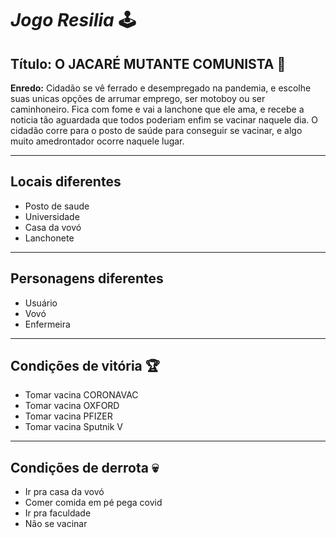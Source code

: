 # _**Jogo Resilia**_ 🕹️ 

## **Título: O JACARÉ MUTANTE COMUNISTA :crocodile:**

**Enredo:** Cidadão se vê ferrado e desempregado na pandemia, e escolhe suas unicas opções de arrumar emprego, ser motoboy ou ser caminhoneiro. Fica com fome e vai a lanchone que ele ama, e recebe a noticia tão aguardada que todos poderiam enfim se vacinar naquele dia. O cidadão corre para o posto de saúde para conseguir se vacinar, e algo muito amedrontador ocorre naquele lugar.

---
## **Locais diferentes**
- Posto de saude
- Universidade
- Casa da vovó
- Lanchonete
---
## **Personagens diferentes**
- Usuário
- Vovó
- Enfermeira
---
## **Condições de vitória** :trophy:
- Tomar vacina CORONAVAC
- Tomar vacina OXFORD
- Tomar vacina PFIZER
- Tomar vacina Sputnik V
---
## **Condições de derrota** :skull:
- Ir pra casa da vovó
- Comer comida em pé pega covid
- Ir pra faculdade
- Não se vacinar